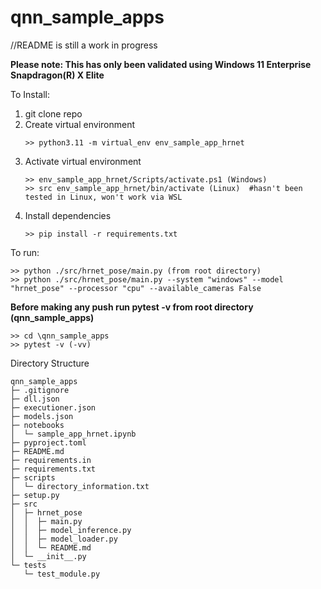# qnn_sample_apps
//README is still a work in progress

**Please note: This has only been validated using Windows 11 Enterprise Snapdragon(R) X Elite**

To Install:
   1. git clone repo
   2. Create virtual environment
      ```
      >> python3.11 -m virtual_env env_sample_app_hrnet
      ```
   3. Activate virtual environment
      ```
      >> env_sample_app_hrnet/Scripts/activate.ps1 (Windows)
      >> src env_sample_app_hrnet/bin/activate (Linux)  #hasn't been tested in Linux, won't work via WSL
      ```
   4. Install dependencies
      ```
      >> pip install -r requirements.txt
      ```


  To run: </br>
```
>> python ./src/hrnet_pose/main.py (from root directory)
>> python ./src/hrnet_pose/main.py --system "windows" --model "hrnet_pose" --processor "cpu" --available_cameras False
```

**Before making any push run pytest -v from root directory (qnn_sample_apps\)**
```
>> cd \qnn_sample_apps
>> pytest -v (-vv)
```
Directory Structure
```
qnn_sample_apps
├─ .gitignore
├─ dll.json
├─ executioner.json
├─ models.json
├─ notebooks
│  └─ sample_app_hrnet.ipynb
├─ pyproject.toml
├─ README.md
├─ requirements.in
├─ requirements.txt
├─ scripts
│  └─ directory_information.txt
├─ setup.py
├─ src
│  ├─ hrnet_pose
│  │  ├─ main.py
│  │  ├─ model_inference.py
│  │  ├─ model_loader.py
│  │  └─ README.md
│  └─ __init__.py
└─ tests
   └─ test_module.py

```